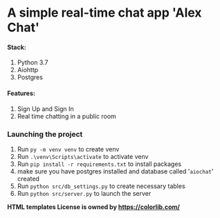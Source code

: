 # A simple real-time chat app 'Alex Chat'

#### Stack: 
1. Python 3.7
2. Aiohttp 
3. Postgres

#### Features:
1. Sign Up and Sign In
2. Real time chatting in a public room


### Launching the project
1. Run `py -m venv venv` to create venv
2. Run `.\venv\Scripts\activate` to activate venv
3. Run `pip install -r requirements.txt` to install packages
4. make sure you have postgres installed and database called '`aiochat`' created
5. Run `python src/db_settings.py` to create necessary tables
6. Run `python src/server.py` to launch the server

**HTML templates License is owned by https://colorlib.com/**

